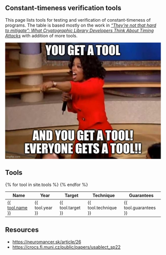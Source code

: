 ## Constant-timeness verification tools

This page lists tools for testing and verification of constant-timeness of programs.
The table is based mostly on the work in [*“They’re not that hard to mitigate”: What Cryptographic Library Developers Think About Timing Attacks*](https://crocs.fi.muni.cz/public/papers/usablect_sp22) with addition of more tools. 


![Oprah giving everyone a tool](/assets/img/oprah.jpg)

## Tools

<table>
<thead>
	<th>Name</th>
	<th>Year</th>
	<th>Target</th>
	<th>Technique</th>
	<th>Guarantees</th>
</thead>
{% for tool in site.tools %}
	<tr>
		<td><a href="{{ tool.url | relative_url }}">{{ tool.name }}</a></td>
		<td>{{ tool.year }}</td>
		<td>{{ tool.target }}</td>
		<td>{{ tool.technique }}</td>
		<td>{{ tool.guarantees }}</td>
	</tr>
{% endfor %}
</table>

## Resources

- <https://neuromancer.sk/article/26>
- <https://crocs.fi.muni.cz/public/papers/usablect_sp22>
